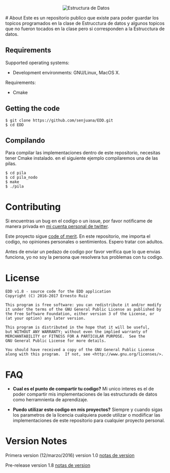 <p align="center">
<img src="http://i.imgur.com/Y5ar60s.png" alt="Estructura de Datos">
</p>
# About
Este  es un repositorio publico que existe para poder guardar los topicos programados en la clase de Estrucctura de datos y algunos topicos que no fueron tocados en la clase pero si corresponden a la Estrucctura de datos. 


## Requirements

Supported operating systems:

* Development environments: GNU/Linux, MacOS X.

Requirements:

* Cmake

## Getting the code

    $ git clone https://github.com/senjuana/EDD.git
    $ cd EDD


## Compilando
Para compilar las implementaciones dentro de este repositorio, necesitas tener Cmake instalado.
en el siguiente ejemplo compilaremos una de las pilas.    
    
    $ cd pila
    $ cd pila_nodo
    $ make
    $ ./pila
    
# Contributing
Si encuentras un bug en el codigo o un issue, por favor notificame de manera privada en 
[mi cuenta personal de twitter](https://twitter.com/senjuana).

Este proyecto sigue [code of merit](https://github.com/rosarior/Code-of-Merit). En este repositorio, me importa el codigo,
no opiniones personales o sentimientos. Espero tratar con  adultos.

Antes de enviar un pedazo de codigo por favor verifica que lo que envias funciona, yo no soy la persona que resolvera tus problemas con tu codigo.



# License

    EDD v1.8 - source code for the EDD application
    Copyright (C) 2016-2017 Ernesto Ruiz

    This program is free software: you can redistribute it and/or modify
    it under the terms of the GNU General Public License as published by
    the Free Software Foundation, either version 3 of the License, or
    (at your option) any later version.

    This program is distributed in the hope that it will be useful,
    but WITHOUT ANY WARRANTY; without even the implied warranty of
    MERCHANTABILITY or FITNESS FOR A PARTICULAR PURPOSE.  See the
    GNU General Public License for more details.

    You should have received a copy of the GNU General Public License
    along with this program.  If not, see <http://www.gnu.org/licenses/>.


# FAQ

* **Cual es el punto de compartir tu codigo?**
  Mi unico interes es el de poder compartir mis implementaciones de las estructurads de datos como  herramnienta de aprendizaje.
 
* **Puedo utilizar este codigo en mis proyectos?**
  Siempre y cuando sigas los parametros de la licencia cualquiera puede utilizar o modiificar las implementaciones de este repositorio para cualquier proyecto personal.
  

# Version Notes

Primera version (12/marzo/2016)
version 1.0
[notas de version](https://github.com/senjuana/EDD/releases/tag/v1.0)

Pre-release
version 1.8
[notas de version](https://github.com/senjuana/EDD/releases/tag/v1.8)





